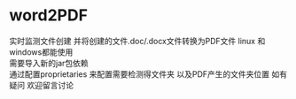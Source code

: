 # word2PDF
实时监测文件创建 并将创建的文件.doc/.docx文件转换为PDF文件
linux 和windows都能使用  
需要导入新的jar包依赖  
通过配置proprietaries 来配置需要检测得文件夹 以及PDF产生的文件夹位置
如有疑问 
欢迎留言讨论

